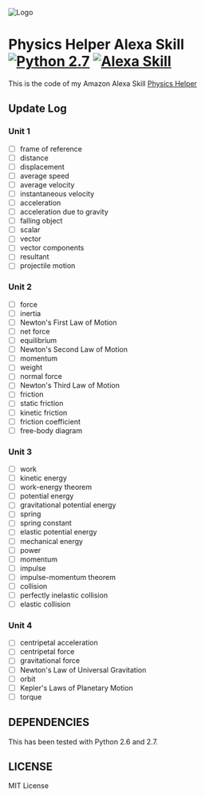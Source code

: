 ![Logo](https://images-na.ssl-images-amazon.com/images/I/51SumZMQoZL._SL210_QL95_BG0,0,0,0_FMpng_.jpg)

# Physics Helper Alexa Skill [![Python 2.7](https://img.shields.io/badge/Python-2.7-blue.svg)](https://www.python.org/download/releases/2.7/) [![Alexa Skill](https://img.shields.io/badge/Amazon-Development-orange.svg)](#linkHere)

This is the code of my Amazon Alexa Skill [Physics Helper](#linkHere)

## Update Log

### Unit 1

-   [ ] frame of reference
-   [ ] distance
-   [ ] displacement
-   [ ] average speed
-   [ ] average velocity
-   [ ] instantaneous velocity
-   [ ] acceleration
-   [ ] acceleration due to gravity
-   [ ] falling object
-   [ ] scalar 
-   [ ] vector
-   [ ] vector components
-   [ ] resultant
-   [ ] projectile motion

### Unit 2

-   [ ] force
-   [ ] inertia
-   [ ] Newton's First Law of Motion
-   [ ] net force
-   [ ] equilibrium
-   [ ] Newton's Second Law of Motion
-   [ ] momentum
-   [ ] weight
-   [ ] normal force
-   [ ] Newton's Third Law of Motion
-   [ ] friction
-   [ ] static friction
-   [ ] kinetic friction
-   [ ] friction coefficient
-   [ ] free-body diagram

### Unit 3

-   [ ] work
-   [ ] kinetic energy
-   [ ] work-energy theorem
-   [ ] potential energy
-   [ ] gravitational potential energy
-   [ ] spring
-   [ ] spring constant
-   [ ] elastic potential energy
-   [ ] mechanical energy
-   [ ] power
-   [ ] momentum
-   [ ] impulse
-   [ ] impulse-momentum theorem
-   [ ] collision
-   [ ] perfectly inelastic collision
-   [ ] elastic collision

### Unit 4

-   [ ] centripetal acceleration
-   [ ] centripetal force
-   [ ] gravitational force
-   [ ] Newton's Law of Universal Gravitation
-   [ ] orbit
-   [ ] Kepler's Laws of Planetary Motion 
-   [ ] torque

## DEPENDENCIES

This has been tested with Python 2.6 and 2.7.

## LICENSE

MIT License
